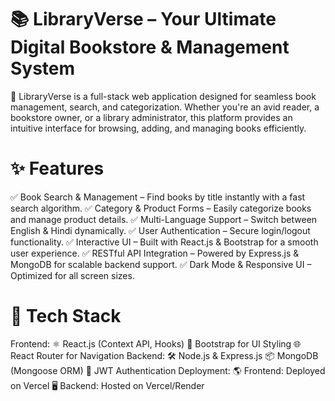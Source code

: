 # 📚 LibraryVerse – Your Ultimate Digital Bookstore & Management System
🚀 LibraryVerse is a full-stack web application designed for seamless book management, search, and categorization. Whether you're an avid reader, a bookstore owner, or a library administrator, this platform provides an intuitive interface for browsing, adding, and managing books efficiently.
# ✨ Features
✅ Book Search & Management – Find books by title instantly with a fast search algorithm.
✅ Category & Product Forms – Easily categorize books and manage product details.
✅ Multi-Language Support – Switch between English & Hindi dynamically.
✅ User Authentication – Secure login/logout functionality.
✅ Interactive UI – Built with React.js & Bootstrap for a smooth user experience.
✅ RESTful API Integration – Powered by Express.js & MongoDB for scalable backend support.
✅ Dark Mode & Responsive UI – Optimized for all screen sizes.
# 📂 Tech Stack
Frontend:
⚛️ React.js (Context API, Hooks)
🎨 Bootstrap for UI Styling
🌐 React Router for Navigation
Backend:
🛠️ Node.js & Express.js
📦 MongoDB (Mongoose ORM)
🔑 JWT Authentication
Deployment:
🌎 Frontend: Deployed on Vercel
🖥️ Backend: Hosted on Vercel/Render

